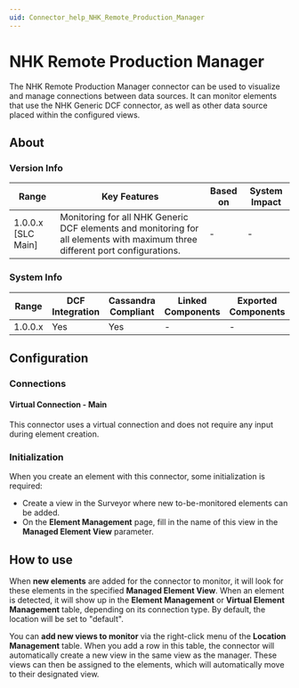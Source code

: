 ```yaml
---
uid: Connector_help_NHK_Remote_Production_Manager
---
```


# NHK Remote Production Manager

The NHK Remote Production Manager connector can be used to visualize and manage connections between data sources. It can monitor elements that use the NHK Generic DCF connector, as well as other data source placed within the configured views.

## About

### Version Info

| **Range**            | **Key Features**                                                                                                              | **Based on** | **System Impact** |
|----------------------|-------------------------------------------------------------------------------------------------------------------------------|--------------|-------------------|
| 1.0.0.x \[SLC Main\] | Monitoring for all NHK Generic DCF elements and monitoring for all elements with maximum three different port configurations. | \-           | \-                |

### System Info

| Range     | DCF Integration     | Cassandra Compliant     | Linked Components     | Exported Components     |
|-----------|---------------------|-------------------------|-----------------------|-------------------------|
| 1.0.0.x   | Yes                 | Yes                     | \-                    | \-                      |

## Configuration

### Connections

#### Virtual Connection - Main

This connector uses a virtual connection and does not require any input during element creation.

### Initialization

When you create an element with this connector, some initialization is required:

- Create a view in the Surveyor where new to-be-monitored elements can be added.
- On the **Element Management** page, fill in the name of this view in the **Managed Element View** parameter.

## How to use

When **new elements** are added for the connector to monitor, it will look for these elements in the specified **Managed Element View**. When an element is detected, it will show up in the **Element Management** or **Virtual Element Management** table, depending on its connection type. By default, the location will be set to "default".

You can **add new views to monitor** via the right-click menu of the **Location Management** table. When you add a row in this table, the connector will automatically create a new view in the same view as the manager. These views can then be assigned to the elements, which will automatically move to their designated view.
